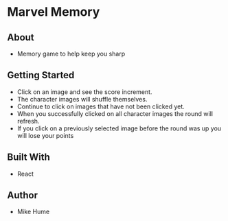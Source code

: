 # Marvel Memory

## About

- Memory game to help keep you sharp

## Getting Started

- Click on an image and see the score increment.
- The character images will shuffle themselves.
- Continue to click on images that have not been clicked yet.
- When you successfully clicked on all character images the round will refresh.
- If you click on a previously selected image before the round was up you will lose your points

## Built With

- React

## Author

- Mike Hume
